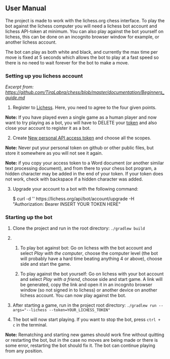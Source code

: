 ## User Manual

The project is made to work with the lichess.org chess interface. To play the bot against the lichess computer you will need a lichess bot account and lichess API-token at minimum. You can also play against the bot yourself on lichess, this can be done on an incognito browser window for example, or another lichess account.

The bot can play as both white and black, and currently the max time per move is fixed at 5 seconds which allows the bot to play at a fast speed so there is no need to wait forever for the bot to make a move.

### Setting up you lichess account

*Excerpt from: https://github.com/TiraLabra/chess/blob/master/documentation/Beginners_guide.md*

1. Register to [Lichess](https://lichess.org/signup). Here, you need to agree to the four given points.

**Note:** If you have played even a single game as a human player and now want to try playing as a bot, you will have to DELETE your [token](https://lichess.org/account/oauth/token) and also close your account to register it as a bot.

2. Create [New personal API access token](https://lichess.org/account/oauth/token/create) and choose all the scopes.

**Note:** Never put your personal token on github or other public files, but store it somewhere as you will not see it again.

**Note:** if you copy your access token to a Word document (or another similar text processing document), and from there to your chess bot program, a hidden character may be added in the end of your token. If your token does not work, check with backspace if a hidden character was added.

3. Upgrade your account to a bot with the following command:

    $ curl -d '' https<span></span>://lichess.org/api/bot/account/upgrade -H "Authorization: Bearer INSERT YOUR TOKEN HERE"

### Starting up the bot

1. Clone the project and run in the root directory: `./gradlew build`

2. 1. To play bot against bot: Go on lichess with the bot account and select *Play with the computer*, choose the computer level (the bot will probably have a hard time beating anything 4 or above), choose side and start the game.

   2. To play against the bot yourself: Go on lichess with your bot account and select *Play with a friend*, choose side and start game. A link will be generated, copy the link and open it in an incognito browser window (so not signed in to lichess) or another device on another lichess account. You can now play against the bot.

3. After starting a game, run in the project root directory: `./gradlew run --args="--lichess --token=YOUR_LICHESS_TOKEN" `

4. The bot will now start playing. If you want to stop the bot, press `ctrl + c` in the terminal.

**Note:** Rematching and starting new games should work fine without quitting or restarting the bot, but in the case no moves are being made or there is some error, restarting the bot should fix it. The bot can continue playing from any position.